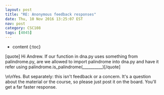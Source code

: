 ```yaml
---
layout: post
title: "RE: Anonymous feedback responses"
date: Thu, 10 Nov 2016 13:25:07 EST
nav: post
category: CSC108
tags: [4045]
---
```


* content
{:toc}

[quote] Hi Andrew. If our function in dna.py uses something from palindrome.py, are we allowed to import palindrome into dna.py and have it refer using palindrome.is_palindrome(__________)[/quote]
<!-- more -->
<p>\n\nYes. But separately: this isn't feedback or a concern. It's a question about the material or the course, so please just post it on the board. You'll get a far faster response.</p>
